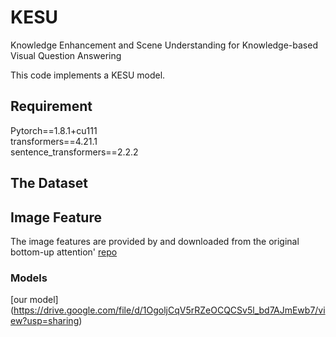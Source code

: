 # KESU
Knowledge Enhancement and Scene Understanding for Knowledge-based Visual Question Answering

This code implements a KESU model. 

## Requirement
Pytorch==1.8.1+cu111     
transformers==4.21.1          
sentence_transformers==2.2.2


## The Dataset

## Image Feature
The image features are provided by and downloaded from the original bottom-up attention' [repo](https://github.com/peteanderson80/bottom-up-attention#pretrained-features)

### Models

[our model] (https://drive.google.com/file/d/1OgoljCqV5rRZeOCQCSv5l_bd7AJmEwb7/view?usp=sharing)

